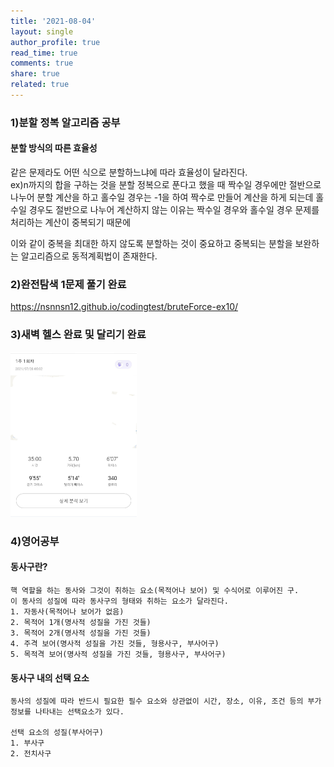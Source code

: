 ```yaml
---
title: '2021-08-04'
layout: single
author_profile: true
read_time: true
comments: true
share: true
related: true
---
```

### 1)분할 정복 알고리즘 공부
#### 분할 방식의 따른 효율성
같은 문제라도 어떤 식으로 분할하느냐에 따라 효율성이 달라진다.  
ex)n까지의 합을 구하는 것을 분할 정복으로 푼다고 했을 때 짝수일 경우에만 절반으로 나누어 분할 계산을 하고 홀수일 경우는 -1을 하여 짝수로 만들어 계산을 하게 되는데 홀수일 경우도 절반으로 나누어 계산하지 않는 이유는 짝수일 경우와 홀수일 경우 문제를 처리하는 계산이 중복되기 때문에   

이와 같이 중복을 최대한 하지 않도록 분할하는 것이 중요하고 중복되는 분할을 보완하는 알고리즘으로 동적계획법이 존재한다.

### 2)완전탐색 1문제 풀기 완료
<a href="https://nsnnsn12.github.io/codingtest/bruteForce-ex10/" target="_blank">https://nsnnsn12.github.io/codingtest/bruteForce-ex10/</a>

### 3)새벽 헬스 완료 및 달리기 완료
<img src="/assets/images/run/20210728.jpg" width="40%" height="30%">

### 4)영어공부
#### 동사구란?

    핵 역할을 하는 동사와 그것이 취하는 요소(목적어나 보어) 및 수식어로 이루어진 구.
    이 동사의 성질에 따라 동사구의 형태와 취하는 요소가 달라진다.
    1. 자동사(목적어나 보어가 없음)
    2. 목적어 1개(명사적 성질을 가진 것들)
    3. 목적어 2개(명사적 성질을 가진 것들)
    4. 주격 보어(명사적 성질을 가진 것들, 형용사구, 부사어구)
    5. 목적격 보어(명사적 성질을 가진 것들, 형용사구, 부사어구)

#### 동사구 내의 선택 요소

    동사의 성질에 따라 반드시 필요한 필수 요소와 상관없이 시간, 장소, 이유, 조건 등의 부가 정보를 나타내는 선택요소가 있다.
    
    선택 요소의 성질(부사어구)
    1. 부사구
    2. 전치사구